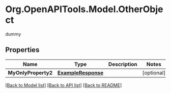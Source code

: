 # Org.OpenAPITools.Model.OtherObject
dummy

## Properties

Name | Type | Description | Notes
------------ | ------------- | ------------- | -------------
**MyOnlyProperty2** | [**ExampleResponse**](ExampleResponse.md) |  | [optional] 

[[Back to Model list]](../README.md#documentation-for-models) [[Back to API list]](../README.md#documentation-for-api-endpoints) [[Back to README]](../README.md)

